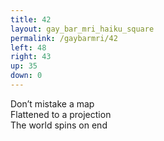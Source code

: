 ```yaml
---
title: 42
layout: gay_bar_mri_haiku_square
permalink: /gaybarmri/42
left: 48
right: 43
up: 35
down: 0
---
```

Don’t mistake a map  
Flattened to a projection  
The world spins on end
